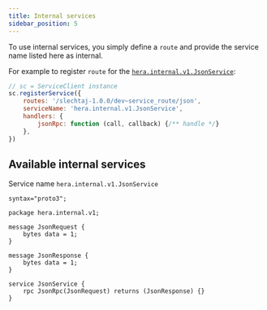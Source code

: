 ```yaml
---
title: Internal services
sidebar_position: 5
---
```


To use internal services, you simply define a `route` and provide the service name listed here as internal.

For example to register `route` for the [`hera.internal.v1.JsonService`](#available-internal-services):

```js
// sc = ServiceClient instance
sc.registerService({
	routes: '/slechtaj-1.0.0/dev~service_route/json',
	serviceName: 'hera.internal.v1.JsonService',
	handlers: {
		jsonRpc: function (call, callback) {/** handle */}
	},
})
```

## Available internal services

Service name `hera.internal.v1.JsonService`

```proto3
syntax="proto3";

package hera.internal.v1;

message JsonRequest {
	bytes data = 1;
}

message JsonResponse {
	bytes data = 1;
}

service JsonService {
	rpc JsonRpc(JsonRequest) returns (JsonResponse) {}
}
```
